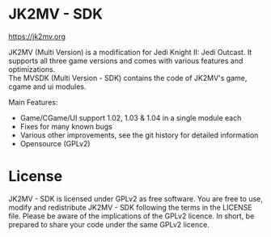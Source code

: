 # JK2MV - SDK
https://jk2mv.org

JK2MV (Multi Version) is a modification for Jedi Knight II: Jedi Outcast. It supports all three game versions and comes with various features and optimizations.  
The MVSDK (Multi Version - SDK) contains the code of JK2MV's game, cgame and ui modules.

Main Features:
- Game/CGame/UI support 1.02, 1.03 & 1.04 in a single module each
- Fixes for many known bugs
- Various other improvements, see the git history for detailed information
- Opensource (GPLv2)

# License
JK2MV - SDK is licensed under GPLv2 as free software. You are free to use, modify and redistribute JK2MV - SDK following the terms in the LICENSE file. Please be aware of the implications of the GPLv2 licence. In short, be prepared to share your code under the same GPLv2 licence.
